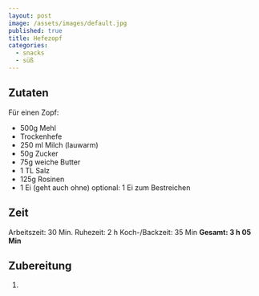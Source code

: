 ```yaml
---
layout: post
image: /assets/images/default.jpg
published: true
title: Hefezopf
categories:
  - snacks
  - süß
---
```

## Zutaten
Für einen Zopf:
- 500g Mehl
- Trockenhefe
- 250 ml Milch (lauwarm)
- 50g Zucker
- 75g weiche Butter
- 1 TL Salz
- 125g Rosinen
- 1 Ei (geht auch ohne)
optional: 1 Ei zum Bestreichen

## Zeit
Arbeitszeit: 30 Min.
Ruhezeit: 2 h
Koch-/Backzeit: 35 Min
**Gesamt: 3 h 05 Min**

## Zubereitung
1. 